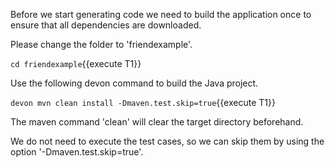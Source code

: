 Before we start generating code we need to build the application once to ensure that all dependencies are downloaded.


Please change the folder to &#39;friendexample&#39;.

`cd friendexample`{{execute T1}}
 
Use the following devon command to build the Java project.

`devon mvn clean install -Dmaven.test.skip=true`{{execute T1}}

The maven command 'clean' will clear the target directory beforehand. 

We do not need to execute the test cases, so we can skip them by using the option '-Dmaven.test.skip=true'.

